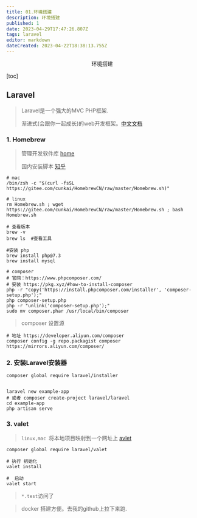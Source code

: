 ```yaml
---
title: 01.环境搭建
description: 环境搭建
published: 1
date: 2023-04-29T17:47:26.807Z
tags: laravel
editor: markdown
dateCreated: 2023-04-22T18:38:13.755Z
---
```


<center>环境搭建</center>





[toc]





## Laravel

> Laravel是一个强大的MVC PHP框架.  
>
> 渐进式(会跟你一起成长)的web开发框架。[中文文档](https://learnku.com/docs/laravel)



### 1. Homebrew

> 管理开发软件库 [home](https://brew.sh/index_zh-cn)
>
> 国内安装脚本 [知乎](https://zhuanlan.zhihu.com/p/111014448)

```shell
# mac
/bin/zsh -c "$(curl -fsSL https://gitee.com/cunkai/HomebrewCN/raw/master/Homebrew.sh)"

# linux
rm Homebrew.sh ; wget https://gitee.com/cunkai/HomebrewCN/raw/master/Homebrew.sh ; bash Homebrew.sh

# 查看版本
brew -v 
brew ls  #查看工具

#安装 php 
brew install php@7.3
brew install mysql

# composer  
# 官网：https://www.phpcomposer.com/
# 安装 https://pkg.xyz/#how-to-install-composer
php -r "copy('https://install.phpcomposer.com/installer', 'composer-setup.php');"
php composer-setup.php
php -r "unlink('composer-setup.php');"
sudo mv composer.phar /usr/local/bin/composer
```

> composer 设置源

```shell
# 地址 https://developer.aliyun.com/composer
composer config -g repo.packagist composer https://mirrors.aliyun.com/composer/
```



### 2. 安装Laravel安装器

```shell
composer global require laravel/installer


laravel new example-app 
# 或者 composer create-project laravel/laravel
cd example-app
php artisan serve
```





### 3. valet

> `linux,mac `将本地项目映射到一个网址上 [avlet](https://learnku.com/docs/laravel/9.x/valet/12276)

```shell
composer global require laravel/valet

# 执行 初始化
valet install

#  启动
valet start
```

> `*.test`访问了


> docker 搭建方便。去我的github上拉下来跑.